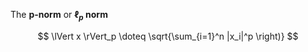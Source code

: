 The **p-norm** or **$\ell_p$ norm**

$$
\lVert x \rVert_p \doteq \sqrt{\sum_{i=1}^n |x_i|^p \right)}
$$